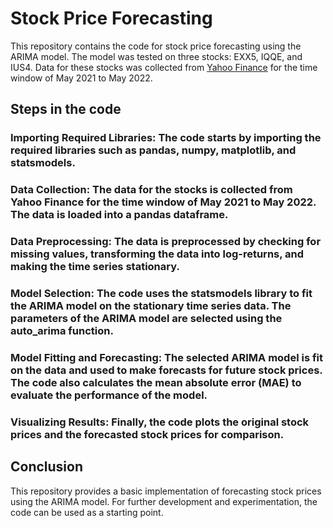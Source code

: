 # Stock Price Forecasting
This repository contains the code for stock price forecasting using the ARIMA model. The model was tested on three stocks: EXX5, IQQE, and IUS4. Data for these stocks was collected from [Yahoo Finance](https://finance.yahoo.com/) for the time window of May 2021 to May 2022.

## Steps in the code

### Importing Required Libraries: The code starts by importing the required libraries such as pandas, numpy, matplotlib, and statsmodels.

### Data Collection: The data for the stocks is collected from Yahoo Finance for the time window of May 2021 to May 2022. The data is loaded into a pandas dataframe.

### Data Preprocessing: The data is preprocessed by checking for missing values, transforming the data into log-returns, and making the time series stationary.

### Model Selection: The code uses the statsmodels library to fit the ARIMA model on the stationary time series data. The parameters of the ARIMA model are selected using the auto_arima function.

### Model Fitting and Forecasting: The selected ARIMA model is fit on the data and used to make forecasts for future stock prices. The code also calculates the mean absolute error (MAE) to evaluate the performance of the model.

### Visualizing Results: Finally, the code plots the original stock prices and the forecasted stock prices for comparison.

## Conclusion
This repository provides a basic implementation of forecasting stock prices using the ARIMA model. For further development and experimentation, the code can be used as a starting point.
